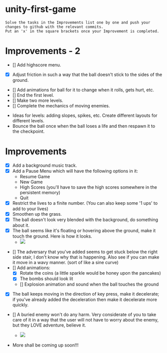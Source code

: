 # unity-first-game

```
Solve the tasks in the Improvements list one by one and push your changes to github with the relevant commits.
Put an 'x' in the square brackets once your Improvement is completed.
```
# Improvements - 2

- [] Add highscore menu.
- [x] Adjust friction in such a way that the ball doesn't stick to the sides of the ground.
- [] Add animations for ball for it to change when it rolls, gets hurt, etc.
- [] End the first level.
- [] Make two more levels.
- [] Complete the mechanics of moving enemies.

 * Ideas for levels: adding slopes, spikes, etc. Create different layouts for different levels.
 * Bounce the ball once when the ball loses a life and then respawn it to the checkpoint.
 
 
# Improvements

- [x] Add a background music track.
- [x] Add a Pause Menu which will have the following options in it:
	* Resume Game
	* New Game
	* High Scores (you'll have to save the high scores somewhere in the persistent memory)
	* Quit
- [x] Restrict the lives to a finite number. (You can also keep some '1 ups' to add to your lives)
- [x] Smoothen up the grass.
- [x] The ball doesn't look very blended with the background, do something about it.
- [x] The ball seems like it's floating or hovering above the ground, make it touch the ground. Here is how it looks.
	* <img src = "https://github.com/jbnerd/unity-first-game/blob/master/BouncyTales%2021-06-2017%2010_48_18.png">
- [] The adversary that you've added seems to get stuck below the right side stair, I don't know why that is happening. Also see if you can make it move in a wavy manner. (sort of like a sine curve)
- [] Add animations:
	* [x] Rotate the coins (a little sparkle would be honey upon the pancakes)
	* [x] The bombs should look lit
	* [] Explosion animation and sound when the ball touches the ground
- [x] The ball keeps moving in the direction of key press, make it decelerate; if you've already added the deceleration then make it decelerate more quickly.
- [] A buried enemy won't do any harm. Very considerate of you to take care of it in a way that the user will not have to worry about the enemy, but they LOVE adventure, believe it.
	* <img src = "https://github.com/jbnerd/unity-first-game/blob/master/BouncyTales%2021-06-2017%2010_56_18.png">

- More shall be coming up soon!!!
